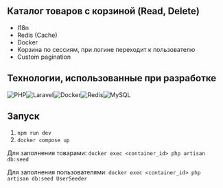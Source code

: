 ## Каталог товаров с корзиной (Read, Delete)

-   I18n
-   Redis (Cache)
-   Docker
-   Корзина по сессиям, при логине переходит к пользователю
-   Custom pagination

## Технологии, использованные при разработке

![PHP](https://img.shields.io/badge/php-%23777BB4.svg?style=for-the-badge&logo=php&logoColor=white)![Laravel](https://img.shields.io/badge/laravel-%23FF2D20.svg?style=for-the-badge&logo=laravel&logoColor=white)![Docker](https://img.shields.io/badge/docker-%230db7ed.svg?style=for-the-badge&logo=docker&logoColor=white)![Redis](https://img.shields.io/badge/redis-%23DD0031.svg?style=for-the-badge&logo=redis&logoColor=white)![MySQL](https://img.shields.io/badge/mysql-4479A1.svg?style=for-the-badge&logo=mysql&logoColor=white)

## Запуск

1.  `npm run dev`
2.  `docker compose up`

Для заполнения товарами:
`docker exec <container_id> php artisan db:seed`

Для заполнения пользователями:
`docker exec <container_id> php artisan db:seed UserSeeder`

